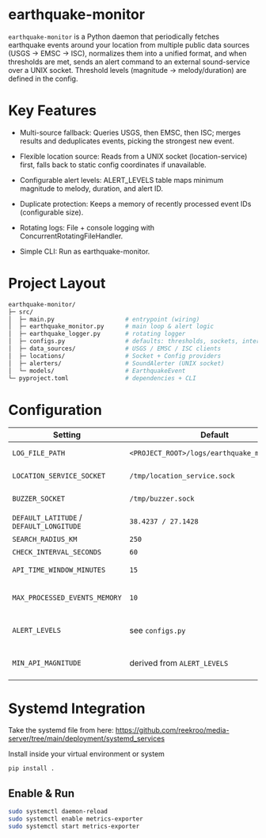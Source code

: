 # earthquake-monitor

`earthquake-monitor` is a Python daemon that periodically fetches earthquake events around your location from multiple public data sources (USGS → EMSC → ISC), normalizes them into a unified format, and when thresholds are met, sends an alert command to an external sound-service over a UNIX socket. Threshold levels (magnitude → melody/duration) are defined in the config.

# Key Features

- Multi-source fallback: Queries USGS, then EMSC, then ISC; merges results and deduplicates events, picking the strongest new event. 

- Flexible location source: Reads from a UNIX socket (location-service) first, falls back to static config coordinates if unavailable. 

- Configurable alert levels: ALERT_LEVELS table maps minimum magnitude to melody, duration, and alert ID. 

- Duplicate protection: Keeps a memory of recently processed event IDs (configurable size). 

- Rotating logs: File + console logging with ConcurrentRotatingFileHandler. 

- Simple CLI: Run as earthquake-monitor. 

# Project Layout

```bash
earthquake-monitor/
├─ src/
│  ├─ main.py                    # entrypoint (wiring)
│  ├─ earthquake_monitor.py      # main loop & alert logic
│  ├─ earthquake_logger.py       # rotating logger
│  ├─ configs.py                 # defaults: thresholds, sockets, intervals
│  ├─ data_sources/              # USGS / EMSC / ISC clients
│  ├─ locations/                 # Socket + Config providers
│  ├─ alerters/                  # SoundAlerter (UNIX socket)
│  └─ models/                    # EarthquakeEvent
└─ pyproject.toml                # dependencies + CLI
```

# Configuration

| Setting                                  | Default                                      | Purpose                                     |
| ---------------------------------------- | -------------------------------------------- | ------------------------------------------- |
| `LOG_FILE_PATH`                          | `<PROJECT_ROOT>/logs/earthquake_monitor.log` | Rotating file log (10 MB × 5).              |
| `LOCATION_SERVICE_SOCKET`                | `/tmp/location_service.sock`                 | Reads current coordinates (UDS).            |
| `BUZZER_SOCKET`                          | `/tmp/buzzer.sock`                           | Sends sound alert command.                  |
| `DEFAULT_LATITUDE` / `DEFAULT_LONGITUDE` | `38.4237 / 27.1428`                          | Fallback coordinates.                       |
| `SEARCH_RADIUS_KM`                       | `250`                                        | Max search radius.                          |
| `CHECK_INTERVAL_SECONDS`                 | `60`                                         | Loop interval.                              |
| `API_TIME_WINDOW_MINUTES`                | `15`                                         | Lookback window for events.                 |
| `MAX_PROCESSED_EVENTS_MEMORY`            | `10`                                         | Number of event IDs kept for deduplication. |
| `ALERT_LEVELS`                           | see `configs.py`                             | Magnitude thresholds → melody/duration/ID.  |
| `MIN_API_MAGNITUDE`                      | derived from `ALERT_LEVELS`                  | Min magnitude used in API queries.          |

# Systemd Integration

Take the systemd file from here: https://github.com/reekroo/media-server/tree/main/deployment/systemd_services

Install inside your virtual environment or system

```bash
pip install .
```

## Enable & Run

```bash
sudo systemctl daemon-reload
sudo systemctl enable metrics-exporter
sudo systemctl start metrics-exporter
```